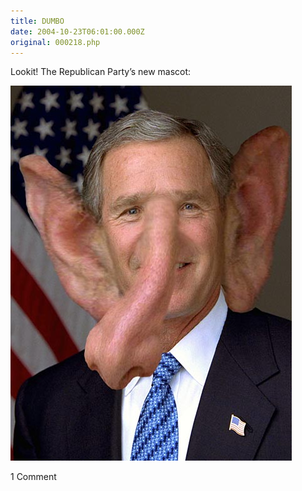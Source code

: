 ```yaml
---
title: DUMBO
date: 2004-10-23T06:01:00.000Z
original: 000218.php
---
```


Lookit! The Republican Party’s new mascot:

<p class="polaroid" style="--deg: -2deg"><img src="./bush-dumbo.jpg" /></p>

<span class="commentheader">1 Comment</span>

<!--


<div class="commentdivider">
<span class="commentauthorbox">Posted by u.m.</span>
<span class="commentdatebox">Monday, October 25, 2004</span>
<span class="commenttimebox"> 9:08 AM</span>
</div>
<div class="commentbody">That’s funny - now show us the big ass of the donkey for the democratic party, or is that redundant?</div> -->
